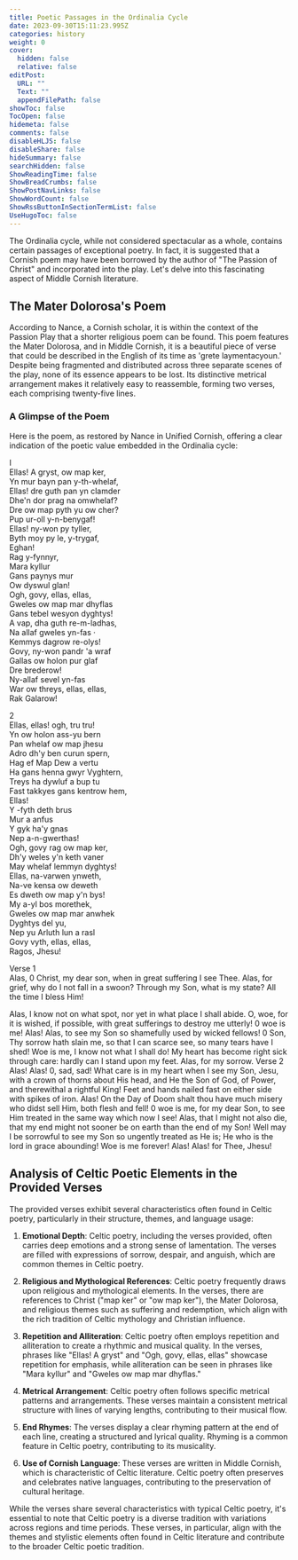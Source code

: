 ```yaml
---
title: Poetic Passages in the Ordinalia Cycle
date: 2023-09-30T15:11:23.995Z
categories: history
weight: 0
cover:
  hidden: false
  relative: false
editPost:
  URL: ""
  Text: ""
  appendFilePath: false
showToc: false
TocOpen: false
hidemeta: false
comments: false
disableHLJS: false
disableShare: false
hideSummary: false
searchHidden: false
ShowReadingTime: false
ShowBreadCrumbs: false
ShowPostNavLinks: false
ShowWordCount: false
ShowRssButtonInSectionTermList: false
UseHugoToc: false
---
```


The Ordinalia cycle, while not considered spectacular as a whole, contains certain passages of exceptional poetry. In fact, it is suggested that a Cornish poem may have been borrowed by the author of "The Passion of Christ" and incorporated into the play. Let's delve into this fascinating aspect of Middle Cornish literature.

## The Mater Dolorosa's Poem

According to Nance, a Cornish scholar, it is within the context of the Passion Play that a shorter religious poem can be found. This poem features the Mater Dolorosa, and in Middle Cornish, it is a beautiful piece of verse that could be described in the English of its time as 'grete laymentacyoun.' Despite being fragmented and distributed across three separate scenes of the play, none of its essence appears to be lost. Its distinctive metrical arrangement makes it relatively easy to reassemble, forming two verses, each comprising twenty-five lines.

### A Glimpse of the Poem

Here is the poem, as restored by Nance in Unified Cornish, offering a clear indication of the poetic value embedded in the Ordinalia cycle:

I  
Ellas! A gryst, ow map ker,  
Yn mur bayn pan y-th-whelaf,  
Ellas! dre guth pan yn clamder  
Dhe'n dor prag na omwhelaf?  
Dre ow map pyth yu ow cher?  
Pup ur-oll y-n-benygaf!  
Ellas! ny-won py tyller,  
Byth moy py le, y-trygaf,  
Eghan!  
Rag y-fynnyr,  
Mara kyllur  
Gans paynys mur  
Ow dyswul glan!  
Ogh, govy, ellas, ellas,  
Gweles ow map mar dhyflas  
Gans tebel wesyon dyghtys!  
A vap, dha guth re-m-ladhas,  
Na allaf gweles yn-fas ·  
Kemmys dagrow re-olys!  
Govy, ny-won pandr 'a wraf  
Gallas ow holon pur glaf  
Dre brederow!  
Ny-allaf sevel yn-fas  
War ow threys, ellas, ellas,  
Rak Galarow!  


2  
Ellas, ellas! ogh, tru tru!  
Yn ow holon ass-yu bern  
Pan whelaf ow map jhesu  
Adro dh'y ben curun spern,  
Hag ef Map Dew a vertu  
Ha gans henna gwyr Vyghtern,  
Treys ha dywluf a bup tu  
Fast takkyes gans kentrow hem,  
Ellas!  
Y -fyth deth brus  
Mur a anfus  
Y gyk ha'y gnas  
Nep a-n-gwerthas!  
Ogh, govy rag ow map ker,  
Dh'y weles y'n keth vaner  
May whelaf lemmyn dyghtys!  
Ellas, na-varwen ynweth,  
Na-ve kensa ow deweth  
Es dweth ow map y'n bys!  
My a-yl bos morethek,  
Gweles ow map mar anwhek  
Dyghtys del yu,  
Nep yu Arluth lun a rasl  
Govy vyth, ellas, ellas,  
Ragos, Jhesu!  

Verse 1  
Alas, 0 Christ, my dear son, when in great suffering
I see Thee. Alas, for grief, why do I not fall in a swoon?
Through my Son, what is my state? All the time I bless Him!

Alas, I know not on what spot, nor yet in what place I shall abide.
O, woe, for it is wished, if possible, with great sufferings to
destroy me utterly! 0 woe is me! Alas! Alas, to see my Son so
shamefully used by wicked fellows! 0 Son, Thy sorrow hath
slain me, so that I can scarce see, so many tears have I shed!
Woe is me, I know not what I shall do! My heart has become
right sick through care: hardly can I stand upon my feet. Alas,
for my sorrow.
Verse 2  
Alas! Alas! 0, sad, sad! What care is in my heart
when I see my Son, Jesu, with a crown of thorns about His head,
and He the Son of God, of Power, and therewithal a rightful
King! Feet and hands nailed fast on either side with spikes of
iron. Alas! On the Day of Doom shalt thou have much misery
who didst sell Him, both flesh and fell! 0 woe is me, for my
dear Son, to see Him treated in the same way which now I see!
Alas, that I might not also die, that my end might not sooner
be on earth than the end of my Son! Well may I be sorrowful
to see my Son so ungently treated as He is; He who is the lord
in grace abounding! Woe is me forever! Alas! Alas! for Thee, Jhesu!

## Analysis of Celtic Poetic Elements in the Provided Verses

The provided verses exhibit several characteristics often found in Celtic poetry, particularly in their structure, themes, and language usage:

1. **Emotional Depth**: Celtic poetry, including the verses provided, often carries deep emotions and a strong sense of lamentation. The verses are filled with expressions of sorrow, despair, and anguish, which are common themes in Celtic poetry.

2. **Religious and Mythological References**: Celtic poetry frequently draws upon religious and mythological elements. In the verses, there are references to Christ ("map ker" or "ow map ker"), the Mater Dolorosa, and religious themes such as suffering and redemption, which align with the rich tradition of Celtic mythology and Christian influence.

3. **Repetition and Alliteration**: Celtic poetry often employs repetition and alliteration to create a rhythmic and musical quality. In the verses, phrases like "Ellas! A gryst" and "Ogh, govy, ellas, ellas" showcase repetition for emphasis, while alliteration can be seen in phrases like "Mara kyllur" and "Gweles ow map mar dhyflas."

4. **Metrical Arrangement**: Celtic poetry often follows specific metrical patterns and arrangements. These verses maintain a consistent metrical structure with lines of varying lengths, contributing to their musical flow.

5. **End Rhymes**: The verses display a clear rhyming pattern at the end of each line, creating a structured and lyrical quality. Rhyming is a common feature in Celtic poetry, contributing to its musicality.

6. **Use of Cornish Language**: These verses are written in Middle Cornish, which is characteristic of Celtic literature. Celtic poetry often preserves and celebrates native languages, contributing to the preservation of cultural heritage.

While the verses share several characteristics with typical Celtic poetry, it's essential to note that Celtic poetry is a diverse tradition with variations across regions and time periods. These verses, in particular, align with the themes and stylistic elements often found in Celtic literature and contribute to the broader Celtic poetic tradition.
